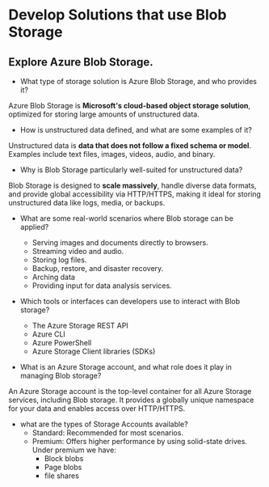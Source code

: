 # Develop Solutions that use Blob Storage

## Explore Azure Blob Storage.

* What type of storage solution is Azure Blob Storage, and who provides it?

Azure Blob Storage is **Microsoft's cloud-based object storage solution**, optimized for storing large amounts of unstructured data.

*  How is unstructured data defined, and what are some examples of it?

Unstructured data is **data that does not follow a fixed schema or model**. Examples include text files, images, videos, audio, and binary.

* Why is Blob Storage particularly well-suited for unstructured data?

Blob Storage is designed to **scale massively**, handle diverse data formats, and provide global accessibility via HTTP/HTTPS, making it ideal for storing unstructured data like logs, media, or backups.

* What are some real-world scenarios where Blob storage can be applied?

    * Serving images and documents directly to browsers.
    * Streaming video and audio.
    * Storing log files.
    * Backup, restore, and disaster recovery.
    * Arching data
    * Providing input for data analysis services.

* Which tools or interfaces can developers use to interact with Blob storage?

    * The Azure Storage REST API
    * Azure CLI
    * Azure PowerShell
    * Azure Storage Client libraries (SDKs)

* What is an Azure Storage account, and what role does it play in managing Blob storage?

An Azure Storage account is the top-level container for all Azure Storage services, including Blob storage. It provides a globally unique namespace for your data and enables access over HTTP/HTTPS.

* what are the types of Storage Accounts available?
    * Standard: Recommended for most scenarios.
    * Premium: Offers higher performance by using solid-state drives. Under premium we have:
        * Block blobs
        * Page blobs
        * file shares
